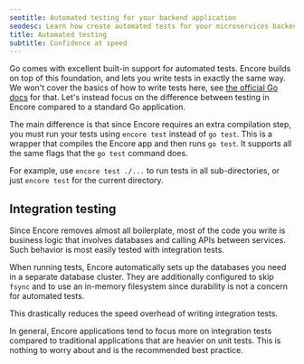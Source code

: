 ```yaml
---
seotitle: Automated testing for your backend application
seodesc: Learn how create automated tests for your microservices backend application, and run them automatically on deploy using Go and Encore.
title: Automated testing
subtitle: Confidence at speed
---
```


Go comes with excellent built-in support for automated tests.
Encore builds on top of this foundation, and lets you write tests in exactly the same way.
We won't cover the basics of how to write tests here, see [the official Go docs](https://golang.org/pkg/testing/) for that.
Let's instead focus on the difference between testing in Encore compared to a standard Go application.

The main difference is that since Encore requires an extra compilation step,
you must run your tests using `encore test` instead of `go test`. This is
a wrapper that compiles the Encore app and then runs `go test`. It supports
all the same flags that the `go test` command does.

For example, use `encore test ./...` to run tests in all sub-directories,
or just `encore test` for the current directory.

## Integration testing

Since Encore removes almost all boilerplate, most of the code you write
is business logic that involves databases and calling APIs between services.
Such behavior is most easily tested with integration tests.

When running tests, Encore automatically sets up the databases you need
in a separate database cluster. They are additionally configured to skip `fsync`
and to use an in-memory filesystem since durability is not a concern for automated tests.

This drastically reduces the speed overhead of writing integration tests.

In general, Encore applications tend to focus more on integration tests
compared to traditional applications that are heavier on unit tests.
This is nothing to worry about and is the recommended best practice.